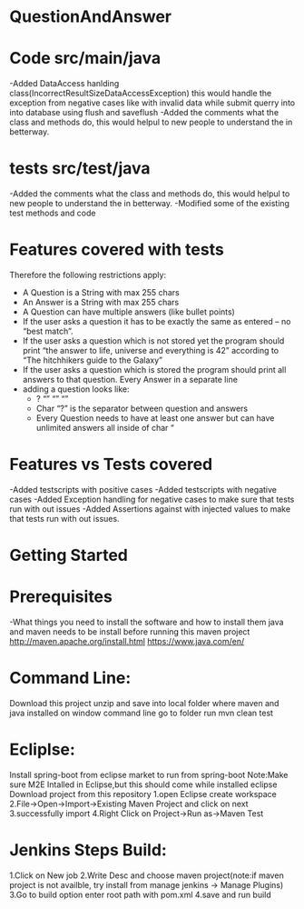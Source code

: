 # QuestionAndAnswer

# Code src/main/java
  -Added DataAccess hanlding class(IncorrectResultSizeDataAccessException) this would handle the exception from negative cases like   with    invalid data while submit querry into into database using flush and saveflush
  -Added the comments what the class and methods do, this would helpul to new people to understand the in betterway.
# tests src/test/java
  -Added the comments what the class and methods do, this would helpul to new people to understand the in betterway.
  -Modified some of the existing test methods and code

# Features covered with tests
  
Therefore the following restrictions apply:
  - A Question is a String with max 255 chars
  - An Answer is a String with max 255 chars
  - A Question can have multiple answers (like bullet points)
  - If the user asks a question it has to be exactly the same as entered – no “best match”.
  - If the user asks a question which is not stored yet the program should print “the answer to life, universe and everything is 42” according to “The hitchhikers guide to the Galaxy”
  - If the user asks a question which is  stored the program should print all answers to that question. Every Answer in a separate line
  - adding a question looks like: 
    - <question>? “<answer1>” “<answer2>” “<answerX>”
    - Char “?” is the separator between question and answers
    - Every Question needs to have at least one answer but can have unlimited answers all inside of char “
  
# Features vs Tests covered
  -Added testscripts with positive cases
  -Added testscripts with negative cases
  -Added Exception handling for negative cases to make sure that tests run with out issues
  -Added Assertions against with injected values to make that tests run with out issues.

# Getting Started

# Prerequisites
  -What things you need to install the software and how to install them java and maven needs to be install before running this maven project http://maven.apache.org/install.html https://www.java.com/en/

# Command Line:
Download this project unzip and save into local folder where maven and java installed on window command line go to folder run mvn clean test

# Ecliplse:
Install spring-boot from eclipse market to run from spring-boot
Note:Make sure M2E Intalled in Eclipse,but this should come while installed eclipse Download project from this repository 1.open Eclipse create workspace 2.File->Open->Import->Existing Maven Project and click on next 3.successfully import 4.Right Click on Project->Run as->Maven Test

# Jenkins Steps Build:

1.Click on New job 2.Write Desc and choose maven project(note:if maven project is not availble, try install from manage jenkins -> Manage Plugins) 3.Go to build option enter root path with pom.xml 4.save and run build


   
